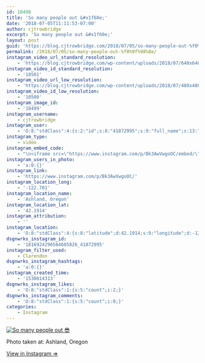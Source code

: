 ```yaml
---
id: 10498
title: 'So many people out &#x1f60e;'
date: '2018-07-05T11:11:53-07:00'
author: cjtrowbridge
excerpt: 'So many people out &#x1f60e;'
layout: post
guid: 'https://blog.cjtrowbridge.com/2018/07/05/so-many-people-out-%f0%9f%98%8e/'
permalink: /2018/07/05/so-many-people-out-%f0%9f%98%8e/
instagram_video_url_standard_resolution:
    - 'https://blog.cjtrowbridge.com/wp-content/uploads/2018/07/640x640-video-1530814313.mp4'
instagram_video_id_standard_resolution:
    - '10501'
instagram_video_url_low_resolution:
    - 'https://blog.cjtrowbridge.com/wp-content/uploads/2018/07/480x480-video-1530814313.mp4'
instagram_video_id_low_resolution:
    - '10500'
instagram_image_id:
    - '10499'
instagram_username:
    - cjtrowbridge
instagram_user:
    - 'O:8:"stdClass":4:{s:2:"id";s:8:"41872995";s:9:"full_name";s:13:"CJ Trowbridge";s:15:"profile_picture";s:182:"https://scontent.cdninstagram.com/vp/bdb3dc682730332976d1b56b290153a5/5BE0461C/t51.2885-19/s150x150/13724650_1188772791164794_142557231_a.jpg?efg=eyJ1cmxnZW4iOiJ1cmxnZW5fZnJvbV9pZyJ9";s:8:"username";s:12:"cjtrowbridge";}'
instagram_type:
    - video
instagram_embed_code:
    - "\n<iframe src=\"https://www.instagram.com/p/Bk3AwVwgoOC/embed/\" width=\"612\" height=\"710\" frameborder=\"0\" scrolling=\"no\" allowtransparency=\"true\" class=\"insta-image-embed\"></iframe>\n"
instagram_users_in_photo:
    - 'a:0:{}'
instagram_link:
    - 'https://www.instagram.com/p/Bk3AwVwgoOC/'
instagram_location_long:
    - '-122.701'
instagram_location_name:
    - 'Ashland, Oregon'
instagram_location_lat:
    - '42.1914'
instagram_attribution:
    - ''
instagram_location:
    - 'O:8:"stdClass":4:{s:8:"latitude";d:42.1914;s:9:"longitude";d:-122.701;s:4:"name";s:15:"Ashland, Oregon";s:2:"id";i:220287486;}'
dsgnwrks_instagram_id:
    - '1816924296564605826_41872995'
instagram_filter_used:
    - Clarendon
dsgnwrks_instagram_hashtags:
    - 'a:0:{}'
instagram_created_time:
    - '1530814313'
dsgnwrks_instagram_likes:
    - 'O:8:"stdClass":1:{s:5:"count";i:2;}'
dsgnwrks_instagram_comments:
    - 'O:8:"stdClass":1:{s:5:"count";i:0;}'
categories:
    - Instagram
---
```


[![So many people out 😎](https://blog.cjtrowbridge.com/wp-content/uploads/2018/07/1530814313-1-1.jpg)](https://www.instagram.com/p/Bk3AwVwgoOC/)

Photo taken at: Ashland, Oregon

[View in Instagram ⇒](https://www.instagram.com/p/Bk3AwVwgoOC/)